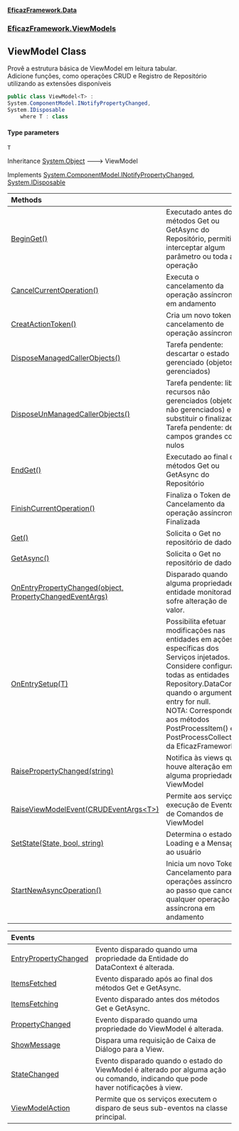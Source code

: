 #### [EficazFramework.Data](EficazFrameworkData.md 'EficazFramework Data')
### [EficazFramework.ViewModels](EficazFrameworkData.md#EficazFramework.ViewModels 'EficazFramework.ViewModels')

## ViewModel<T> Class

Provê a estrutura básica de ViewModel em leitura tabular.  
Adicione funções, como operações CRUD e Registro de Repositório utilizando as extensões disponíveis

```csharp
public class ViewModel<T> :
System.ComponentModel.INotifyPropertyChanged,
System.IDisposable
    where T : class
```
#### Type parameters

<a name='EficazFramework.ViewModels.ViewModel_T_.T'></a>

`T`

Inheritance [System.Object](https://docs.microsoft.com/en-us/dotnet/api/System.Object 'System.Object') &#129106; ViewModel<T>

Implements [System.ComponentModel.INotifyPropertyChanged](https://docs.microsoft.com/en-us/dotnet/api/System.ComponentModel.INotifyPropertyChanged 'System.ComponentModel.INotifyPropertyChanged'), [System.IDisposable](https://docs.microsoft.com/en-us/dotnet/api/System.IDisposable 'System.IDisposable')

| Methods | |
| :--- | :--- |
| [BeginGet()](EficazFramework.ViewModels/ViewModel_T_/BeginGet().md 'EficazFramework.ViewModels.ViewModel<T>.BeginGet()') | Executado antes dos métodos Get ou GetAsync do Repositório, permitindo interceptar algum parâmetro ou toda a operação |
| [CancelCurrentOperation()](EficazFramework.ViewModels/ViewModel_T_/CancelCurrentOperation().md 'EficazFramework.ViewModels.ViewModel<T>.CancelCurrentOperation()') | Executa o cancelamento da operação assíncrona em andamento |
| [CreatActionToken()](EficazFramework.ViewModels/ViewModel_T_/CreatActionToken().md 'EficazFramework.ViewModels.ViewModel<T>.CreatActionToken()') | Cria um novo token de cancelamento de operação assíncrona |
| [DisposeManagedCallerObjects()](EficazFramework.ViewModels/ViewModel_T_/DisposeManagedCallerObjects().md 'EficazFramework.ViewModels.ViewModel<T>.DisposeManagedCallerObjects()') | Tarefa pendente: descartar o estado gerenciado (objetos gerenciados) |
| [DisposeUnManagedCallerObjects()](EficazFramework.ViewModels/ViewModel_T_/DisposeUnManagedCallerObjects().md 'EficazFramework.ViewModels.ViewModel<T>.DisposeUnManagedCallerObjects()') | Tarefa pendente: liberar recursos não gerenciados (objetos não gerenciados) e substituir o finalizador<br/>Tarefa pendente: definir campos grandes como nulos |
| [EndGet()](EficazFramework.ViewModels/ViewModel_T_/EndGet().md 'EficazFramework.ViewModels.ViewModel<T>.EndGet()') | Executado ao final dos métodos Get ou GetAsync do Repositório |
| [FinishCurrentOperation()](EficazFramework.ViewModels/ViewModel_T_/FinishCurrentOperation().md 'EficazFramework.ViewModels.ViewModel<T>.FinishCurrentOperation()') | Finaliza o Token de Cancelamento da operação assíncrona Finalizada |
| [Get()](EficazFramework.ViewModels/ViewModel_T_/Get().md 'EficazFramework.ViewModels.ViewModel<T>.Get()') | Solicita o Get no repositório de dados. |
| [GetAsync()](EficazFramework.ViewModels/ViewModel_T_/GetAsync().md 'EficazFramework.ViewModels.ViewModel<T>.GetAsync()') | Solicita o Get no repositório de dados. |
| [OnEntryPropertyChanged(object, PropertyChangedEventArgs)](EficazFramework.ViewModels/ViewModel_T_/OnEntryPropertyChanged(object,PropertyChangedEventArgs).md 'EficazFramework.ViewModels.ViewModel<T>.OnEntryPropertyChanged(object, System.ComponentModel.PropertyChangedEventArgs)') | Disparado quando alguma propriedade de entidade monitorada sofre alteração de valor. |
| [OnEntrySetup(T)](EficazFramework.ViewModels/ViewModel_T_/OnEntrySetup(T).md 'EficazFramework.ViewModels.ViewModel<T>.OnEntrySetup(T)') | Possibilita efetuar modificações nas entidades em ações específicas dos Serviços injetados.<br/>Considere configurar todas as entidades de Repository.DataContext quando o argumento entry for null.<br/>NOTA: Corresponde aos métodos PostProcessItem() e PostProcessCollection() da EficazFrameworkV3. |
| [RaisePropertyChanged(string)](EficazFramework.ViewModels/ViewModel_T_/RaisePropertyChanged(string).md 'EficazFramework.ViewModels.ViewModel<T>.RaisePropertyChanged(string)') | Notifica às views que houve alteração em alguma propriedade do ViewModel |
| [RaiseViewModelEvent(CRUDEventArgs&lt;T&gt;)](EficazFramework.ViewModels/ViewModel_T_/RaiseViewModelEvent(CRUDEventArgs_T_).md 'EficazFramework.ViewModels.ViewModel<T>.RaiseViewModelEvent(EficazFramework.Events.CRUDEventArgs<T>)') | Permite aos serviços a execução de Eventos de Comandos de ViewModel |
| [SetState(State, bool, string)](EficazFramework.ViewModels/ViewModel_T_/SetState(State,bool,string).md 'EficazFramework.ViewModels.ViewModel<T>.SetState(EficazFramework.Enums.CRUD.State, bool, string)') | Determina o estado de Loading e a Mensagem ao usuário |
| [StartNewAsyncOperation()](EficazFramework.ViewModels/ViewModel_T_/StartNewAsyncOperation().md 'EficazFramework.ViewModels.ViewModel<T>.StartNewAsyncOperation()') | Inicia um novo Token de Cancelamento para operações assíncronas, ao passo que cancela qualquer operação assíncrona em andamento |

| Events | |
| :--- | :--- |
| [EntryPropertyChanged](EficazFramework.ViewModels/ViewModel_T_/EntryPropertyChanged.md 'EficazFramework.ViewModels.ViewModel<T>.EntryPropertyChanged') | Evento disparado quando uma propriedade da Entidade do DataContext é alterada. |
| [ItemsFetched](EficazFramework.ViewModels/ViewModel_T_/ItemsFetched.md 'EficazFramework.ViewModels.ViewModel<T>.ItemsFetched') | Evento disparado após ao final dos métodos Get e GetAsync. |
| [ItemsFetching](EficazFramework.ViewModels/ViewModel_T_/ItemsFetching.md 'EficazFramework.ViewModels.ViewModel<T>.ItemsFetching') | Evento disparado antes dos métodos Get e GetAsync. |
| [PropertyChanged](EficazFramework.ViewModels/ViewModel_T_/PropertyChanged.md 'EficazFramework.ViewModels.ViewModel<T>.PropertyChanged') | Evento disparado quando uma propriedade do ViewModel é alterada. |
| [ShowMessage](EficazFramework.ViewModels/ViewModel_T_/ShowMessage.md 'EficazFramework.ViewModels.ViewModel<T>.ShowMessage') | Dispara uma requisição de Caixa de Diálogo para a View. |
| [StateChanged](EficazFramework.ViewModels/ViewModel_T_/StateChanged.md 'EficazFramework.ViewModels.ViewModel<T>.StateChanged') | Evento disparado quando o estado do ViewModel é alterado por alguma ação ou comando, indicando que pode haver notificações à view. |
| [ViewModelAction](EficazFramework.ViewModels/ViewModel_T_/ViewModelAction.md 'EficazFramework.ViewModels.ViewModel<T>.ViewModelAction') | Permite que os serviços executem o disparo de seus sub-eventos na classe principal. |
